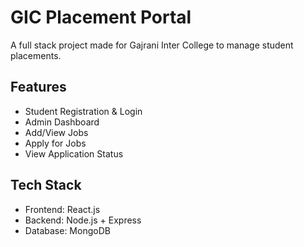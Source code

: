 # GIC Placement Portal

A full stack project made for Gajrani Inter College to manage student placements.

## Features
- Student Registration & Login
- Admin Dashboard
- Add/View Jobs
- Apply for Jobs
- View Application Status

## Tech Stack
- Frontend: React.js
- Backend: Node.js + Express
- Database: MongoDB
